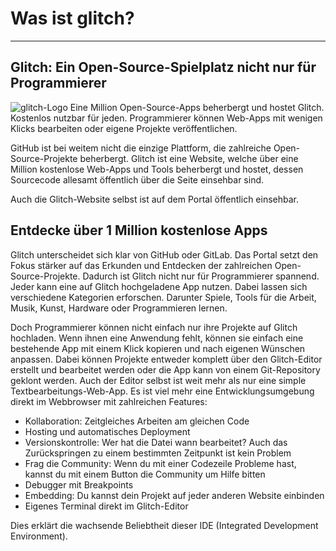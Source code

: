 # Was ist glitch?

---

## Glitch: Ein Open-Source-Spielplatz nicht nur für Programmierer

![glitch-Logo][1] Eine Million Open-Source-Apps beherbergt und hostet Glitch. Kostenlos nutzbar für jeden.
Programmierer können Web-Apps mit wenigen Klicks bearbeiten oder eigene Projekte veröffentlichen.

GitHub ist bei weitem nicht die einzige Plattform, die zahlreiche Open-Source-Projekte beherbergt.
Glitch ist eine Website, welche über eine Million kostenlose Web-Apps und Tools beherbergt und hostet,
dessen Sourcecode allesamt öffentlich über die Seite einsehbar sind.

Auch die Glitch-Website selbst ist auf dem Portal öffentlich einsehbar.

## Entdecke über 1 Million kostenlose Apps

Glitch unterscheidet sich klar von GitHub oder GitLab. Das Portal setzt den Fokus stärker auf das Erkunden und
Entdecken der zahlreichen Open-Source-Projekte. Dadurch ist Glitch nicht nur für Programmierer spannend.
Jeder kann eine auf Glitch hochgeladene App nutzen. Dabei lassen sich verschiedene Kategorien erforschen.
Darunter Spiele, Tools für die Arbeit, Musik, Kunst, Hardware oder Programmieren lernen.

Doch Programmierer können nicht einfach nur ihre Projekte auf Glitch hochladen. Wenn ihnen eine Anwendung fehlt,
können sie einfach eine bestehende App mit einem Klick kopieren und nach eigenen Wünschen anpassen.
Dabei können Projekte entweder komplett über den Glitch-Editor erstellt und bearbeitet werden oder die App kann
von einem Git-Repository geklont werden. Auch der Editor selbst ist weit mehr als nur eine simple Textbearbeitungs-Web-App.
Es ist viel mehr eine Entwicklungsumgebung direkt im Webbrowser mit zahlreichen Features:

- Kollaboration: Zeitgleiches Arbeiten am gleichen Code
- Hosting und automatisches Deployment
- Versionskontrolle: Wer hat die Datei wann bearbeitet? Auch das Zurückspringen zu einem bestimmten Zeitpunkt ist kein Problem
- Frag die Community: Wenn du mit einer Codezeile Probleme hast, kannst du mit einem Button die Community um Hilfe bitten
- Debugger mit Breakpoints
- Embedding: Du kannst dein Projekt auf jeder anderen Website einbinden
- Eigenes Terminal direkt im Glitch-Editor

Dies erklärt die wachsende Beliebtheit dieser IDE (Integrated Development Environment).

[1]: https://cdn.glitch.global/523063a9-9bd1-4d03-9a3b-526abc4c3541/glitch.jpg?v=1648710988877
